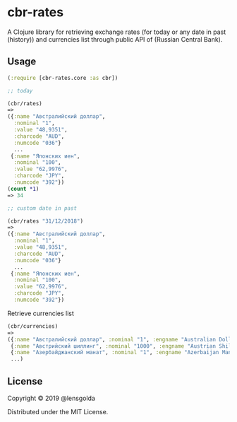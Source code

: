 # cbr-rates

A Clojure library for retrieving exchange rates (for today or any date in past (history))
and currencies list through public API of (Russian Central Bank).

## Usage

```clojure
(:require [cbr-rates.core :as cbr])

;; today

(cbr/rates)
=>
({:name "Австралийский доллар",
  :nominal "1",
  :value "48,9351",
  :charcode "AUD",
  :numcode "036"}
  ...
 {:name "Японских иен",
  :nominal "100",
  :value "62,9976",
  :charcode "JPY",
  :numcode "392"})
(count *1)
=> 34

;; custom date in past

(cbr/rates "31/12/2018")
=>
({:name "Австралийский доллар",
  :nominal "1",
  :value "48,9351",
  :charcode "AUD",
  :numcode "036"}
  ...
 {:name "Японских иен",
  :nominal "100",
  :value "62,9976",
  :charcode "JPY",
  :numcode "392"})
```

Retrieve currencies list

```clojure
(cbr/currencies)
=>
({:name "Австралийский доллар", :nominal "1", :engname "Australian Dollar"}
 {:name "Австрийский шиллинг", :nominal "1000", :engname "Austrian Shilling"}
 {:name "Азербайджанский манат", :nominal "1", :engname "Azerbaijan Manat"}
 ...)
```

## License

Copyright © 2019 @lensgolda

Distributed under the MIT License.
